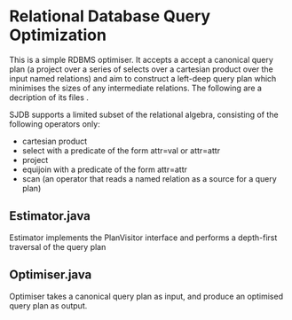 # Relational Database Query Optimization

This is a simple RDBMS optimiser. It accepts a accept a canonical query plan (a project over a series of selects over a cartesian product over the input named relations) and aim to construct a left-deep query plan which minimises the sizes of any intermediate relations. The following are a decription of its files .

SJDB supports a limited subset of the relational algebra, consisting of the following operators only:

- cartesian product
- select with a predicate of the form attr=val or attr=attr
- project
- equijoin with a predicate of the form attr=attr
- scan (an operator that reads a named relation as a source for a query plan)

## Estimator.java
Estimator implements the PlanVisitor interface and performs a depth-first traversal of the query plan

## Optimiser.java
Optimiser takes a canonical query plan as input, and produce an optimised query plan as output.


